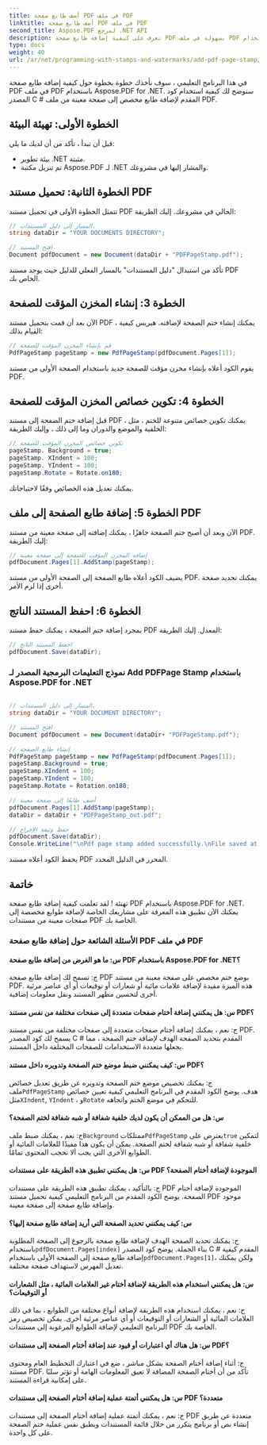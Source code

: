 ```yaml
---
title: أضف طابع صفحة PDF في ملف PDF
linktitle: أضف طابع صفحة PDF في ملف PDF
second_title: Aspose.PDF لمرجع .NET API
description: تعرف على كيفية إضافة طابع صفحة PDF بسهولة في ملف PDF باستخدام Aspose.PDF for .NET.
type: docs
weight: 40
url: /ar/net/programming-with-stamps-and-watermarks/add-pdf-page-stamp/
---
```

في هذا البرنامج التعليمي ، سوف نأخذك خطوة بخطوة حول كيفية إضافة طابع صفحة PDF في ملف PDF باستخدام Aspose.PDF for .NET. سنوضح لك كيفية استخدام كود المصدر C # المقدم لإضافة طابع مخصص إلى صفحة معينة من ملف PDF.

## الخطوة الأولى: تهيئة البيئة

قبل أن تبدأ ، تأكد من أن لديك ما يلي:

- بيئة تطوير .NET مثبتة.
- تم تنزيل مكتبة Aspose.PDF لـ .NET والمشار إليها في مشروعك.

## الخطوة الثانية: تحميل مستند PDF

تتمثل الخطوة الأولى في تحميل مستند PDF الحالي في مشروعك. إليك الطريقة:

```csharp
// المسار إلى دليل المستندات.
string dataDir = "YOUR DOCUMENTS DIRECTORY";

// افتح المستند
Document pdfDocument = new Document(dataDir + "PDFPageStamp.pdf");
```

تأكد من استبدال "دليل المستندات" بالمسار الفعلي للدليل حيث يوجد مستند PDF الخاص بك.

## الخطوة 3: إنشاء المخزن المؤقت للصفحة

الآن بعد أن قمت بتحميل مستند PDF ، يمكنك إنشاء ختم الصفحة لإضافته. هيريس كيفية القيام بذلك:

```csharp
// قم بإنشاء المخزن المؤقت للصفحة
PdfPageStamp pageStamp = new PdfPageStamp(pdfDocument.Pages[1]);
```

يقوم الكود أعلاه بإنشاء مخزن مؤقت للصفحة جديد باستخدام الصفحة الأولى من مستند PDF.

## الخطوة 4: تكوين خصائص المخزن المؤقت للصفحة

قبل إضافة ختم الصفحة إلى مستند PDF ، يمكنك تكوين خصائص متنوعة للختم ، مثل الخلفية والموضع والدوران وما إلى ذلك ، وإليك الطريقة:

```csharp
// تكوين خصائص المخزن المؤقت للصفحة
pageStamp. Background = true;
pageStamp. XIndent = 100;
pageStamp. YIndent = 100;
pageStamp.Rotate = Rotate.on180;
```

يمكنك تعديل هذه الخصائص وفقًا لاحتياجاتك.

## الخطوة 5: إضافة طابع الصفحة إلى ملف PDF

الآن وبعد أن أصبح ختم الصفحة جاهزًا ، يمكنك إضافته إلى صفحة معينة من مستند PDF. إليك الطريقة:

```csharp
// إضافة المخزن المؤقت للصفحة إلى صفحة معينة
pdfDocument.Pages[1].AddStamp(pageStamp);
```

يضيف الكود أعلاه طابع الصفحة إلى الصفحة الأولى من مستند PDF. يمكنك تحديد صفحة أخرى إذا لزم الأمر.

## الخطوة 6: احفظ المستند الناتج

بمجرد إضافة ختم الصفحة ، يمكنك حفظ مستند PDF المعدل. إليك الطريقة:

```csharp
// احفظ المستند الناتج
pdfDocument.Save(dataDir);
```

### نموذج التعليمات البرمجية المصدر لـ Add PDFPage Stamp باستخدام Aspose.PDF for .NET 
```csharp

// المسار إلى دليل المستندات.
string dataDir = "YOUR DOCUMENT DIRECTORY";

// افتح المستند
Document pdfDocument = new Document(dataDir+ "PDFPageStamp.pdf");

// إنشاء طابع الصفحة
PdfPageStamp pageStamp = new PdfPageStamp(pdfDocument.Pages[1]);
pageStamp.Background = true;
pageStamp.XIndent = 100;
pageStamp.YIndent = 100;
pageStamp.Rotate = Rotation.on180;

// أضف طابعًا إلى صفحة معينة
pdfDocument.Pages[1].AddStamp(pageStamp);
dataDir = dataDir + "PDFPageStamp_out.pdf";

// حفظ وثيقة الإخراج
pdfDocument.Save(dataDir);
Console.WriteLine("\nPdf page stamp added successfully.\nFile saved at " + dataDir);

```

يحفظ الكود أعلاه مستند PDF المحرر في الدليل المحدد.

## خاتمة

تهنئة ! لقد تعلمت كيفية إضافة طابع صفحة PDF باستخدام Aspose.PDF for .NET. يمكنك الآن تطبيق هذه المعرفة على مشاريعك الخاصة لإضافة طوابع مخصصة إلى صفحات معينة من مستندات PDF الخاصة بك.

### الأسئلة الشائعة حول إضافة طابع صفحة PDF في ملف PDF

#### س: ما هو الغرض من إضافة طابع صفحة PDF باستخدام Aspose.PDF for .NET؟

ج: تسمح لك إضافة طابع صفحة PDF بوضع ختم مخصص على صفحة معينة من مستند PDF. هذه الميزة مفيدة لإضافة علامات مائية أو شعارات أو توقيعات أو أي عناصر مرئية أخرى لتحسين مظهر المستند ونقل معلومات إضافية.

#### س: هل يمكنني إضافة أختام صفحات متعددة إلى صفحات مختلفة من نفس مستند PDF؟

ج: نعم ، يمكنك إضافة أختام صفحات متعددة إلى صفحات مختلفة من نفس مستند PDF. يسمح لك كود المصدر C # المقدم بتحديد الصفحة الهدف لإضافة ختم الصفحة ، مما يجعلها متعددة الاستخدامات للصفحات المختلفة داخل المستند.

#### س: كيف يمكنني ضبط موضع ختم الصفحة وتدويره داخل مستند PDF؟

 ج: يمكنك تخصيص موضع ختم الصفحة وتدويره عن طريق تعديل خصائص ملف`PdfPageStamp` هدف. يوضح الكود المقدم في البرنامج التعليمي كيفية تعيين خصائص مثل`XIndent`, `YIndent` ، و`Rotate` للتحكم في موضع الختم واتجاهه.

#### س: هل من الممكن أن يكون لديك خلفية شفافة أو شبه شفافة لختم الصفحة؟

 ج: نعم ، يمكنك ضبط ملف`Background` ممتلكات`PdfPageStamp` يعترض على`true` لتمكين خلفية شفافة أو شبه شفافة لختم الصفحة. يمكن أن يكون هذا مفيدًا للعلامات المائية أو الطوابع الأخرى التي يجب ألا تحجب المحتوى تمامًا.

#### س: هل يمكنني تطبيق هذه الطريقة على مستندات PDF الموجودة لإضافة أختام الصفحة؟

ج: بالتأكيد ، يمكنك تطبيق هذه الطريقة على مستندات PDF الموجودة لإضافة أختام الصفحة. يوضح الكود المقدم من البرنامج التعليمي كيفية تحميل مستند PDF موجود وإضافة طابع صفحة إلى صفحة معينة.

#### س: كيف يمكنني تحديد الصفحة التي أريد إضافة طابع صفحة إليها؟

 ج: يمكنك تحديد الصفحة الهدف لإضافة طابع صفحة بالرجوع إلى الصفحة المطلوبة باستخدام`pdfDocument.Pages[index]` بناء الجملة. يوضح كود المصدر C # المقدم كيفية إضافة طابع صفحة إلى الصفحة الأولى باستخدام`pdfDocument.Pages[1]`، ولكن يمكنك تعديل الفهرس لاستهداف صفحة مختلفة.

#### س: هل يمكنني استخدام هذه الطريقة لإضافة أختام غير العلامات المائية ، مثل الشعارات أو التوقيعات؟

ج: نعم ، يمكنك استخدام هذه الطريقة لإضافة أنواع مختلفة من الطوابع ، بما في ذلك العلامات المائية أو الشعارات أو التوقيعات أو أي عناصر مرئية أخرى. يمكن تخصيص رمز البرنامج التعليمي لإضافة الطوابع المرغوبة إلى مستندات PDF الخاصة بك.

#### س: هل هناك أي اعتبارات أو قيود عند إضافة أختام الصفحة إلى مستندات PDF؟

ج: أثناء إضافة أختام الصفحة بشكل مباشر ، ضع في اعتبارك التخطيط العام ومحتوى مستند PDF. تأكد من أن أختام الصفحة المضافة لا تعيق المعلومات الهامة أو تؤثر سلبًا على إمكانية قراءة المستند.

#### س: هل يمكنني أتمتة عملية إضافة أختام الصفحة إلى مستندات PDF متعددة؟

ج: نعم ، يمكنك أتمتة عملية إضافة أختام الصفحة إلى مستندات PDF متعددة عن طريق إنشاء نص أو برنامج يتكرر من خلال قائمة المستندات ويطبق نفس عملية ختم الصفحة على كل واحدة.

